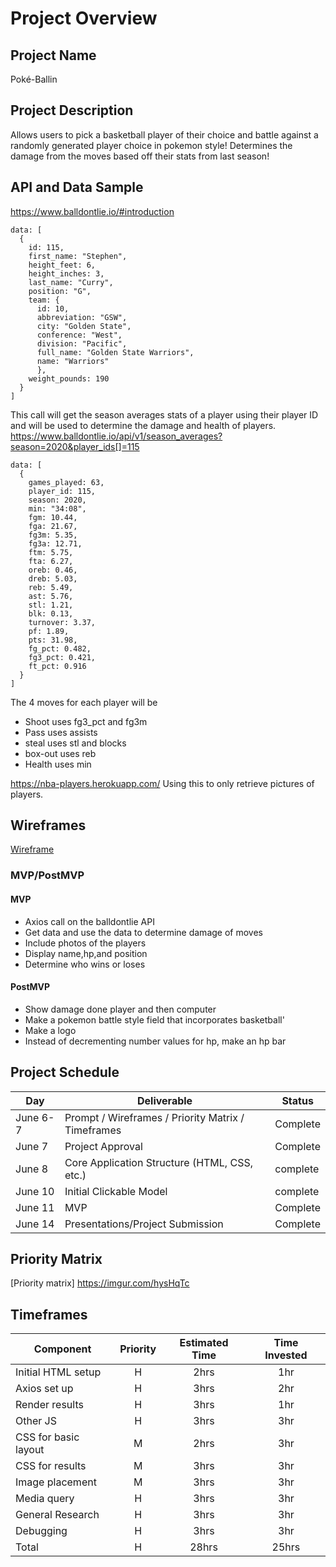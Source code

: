 # Project Overview

## Project Name

Poké-Ballin

## Project Description

Allows users to pick a basketball player of their choice and battle against a randomly generated player choice in pokemon style! Determines the damage from the moves based off their stats from last season!

## API and Data Sample

https://www.balldontlie.io/#introduction

```
data: [
  {
    id: 115,
    first_name: "Stephen",
    height_feet: 6,
    height_inches: 3,
    last_name: "Curry",
    position: "G",
    team: {
      id: 10,
      abbreviation: "GSW",
      city: "Golden State",
      conference: "West",
      division: "Pacific",
      full_name: "Golden State Warriors",
      name: "Warriors"
      },
    weight_pounds: 190
  }
]
```

This call will get the season averages stats of a player using their player ID and will be used to determine the damage and health of players.
https://www.balldontlie.io/api/v1/season_averages?season=2020&player_ids[]=115

```
data: [
  {
    games_played: 63,
    player_id: 115,
    season: 2020,
    min: "34:08",
    fgm: 10.44,
    fga: 21.67,
    fg3m: 5.35,
    fg3a: 12.71,
    ftm: 5.75,
    fta: 6.27,
    oreb: 0.46,
    dreb: 5.03,
    reb: 5.49,
    ast: 5.76,
    stl: 1.21,
    blk: 0.13,
    turnover: 3.37,
    pf: 1.89,
    pts: 31.98,
    fg_pct: 0.482,
    fg3_pct: 0.421,
    ft_pct: 0.916
  }
]
```

The 4 moves for each player will be

- Shoot uses fg3_pct and fg3m
- Pass uses assists
- steal uses stl and blocks
- box-out uses reb
- Health uses min

https://nba-players.herokuapp.com/
Using this to only retrieve pictures of players.

## Wireframes

[Wireframe](https://imgur.com/bS4AJk5)

### MVP/PostMVP

#### MVP

- Axios call on the balldontlie API
- Get data and use the data to determine damage of moves
- Include photos of the players
- Display name,hp,and position
- Determine who wins or loses

#### PostMVP

- Show damage done player and then computer
- Make a pokemon battle style field that incorporates basketball'
- Make a logo
- Instead of decrementing number values for hp, make an hp bar

## Project Schedule

| Day      | Deliverable                                        | Status   |
| -------- | -------------------------------------------------- | -------- |
| June 6-7 | Prompt / Wireframes / Priority Matrix / Timeframes | Complete |
| June 7   | Project Approval                                   | Complete |
| June 8   | Core Application Structure (HTML, CSS, etc.)       | complete |
| June 10  | Initial Clickable Model                            | complete |
| June 11  | MVP                                                | Complete |
| June 14  | Presentations/Project Submission                   | Complete |

## Priority Matrix

[Priority matrix] https://imgur.com/hysHqTc

## Timeframes

| Component            | Priority | Estimated Time | Time Invested |
| -------------------- | :------: | :------------: | :-----------: |
| Initial HTML setup   |    H     |      2hrs      |      1hr      |
| Axios set up         |    H     |      3hrs      |      2hr      |
| Render results       |    H     |      3hrs      |      1hr      |
| Other JS             |    H     |      3hrs      |      3hr      |
| CSS for basic layout |    M     |      2hrs      |      3hr      |
| CSS for results      |    M     |      3hrs      |      3hr      |
| Image placement      |    M     |      3hrs      |      3hr      |
| Media query          |    H     |      3hrs      |      3hr      |
| General Research     |    H     |      3hrs      |      3hr      |
| Debugging            |    H     |      3hrs      |      3hr      |
| Total                |    H     |     28hrs      |     25hrs     |
